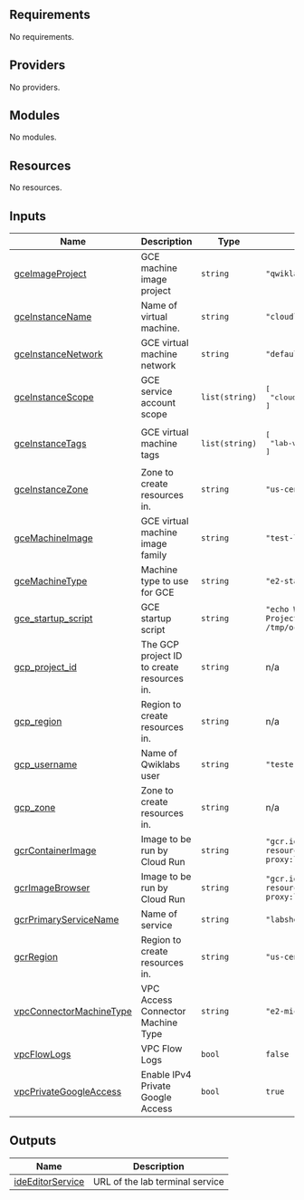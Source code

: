 ## Requirements

No requirements.

## Providers

No providers.

## Modules

No modules.

## Resources

No resources.

## Inputs

| Name | Description | Type | Default | Required |
|------|-------------|------|---------|:--------:|
| <a name="input_gceImageProject"></a> [gceImageProject](#input\_gceImageProject) | GCE machine image project | `string` | `"qwiklabs-resources"` | no |
| <a name="input_gceInstanceName"></a> [gceInstanceName](#input\_gceInstanceName) | Name of virtual machine. | `string` | `"cloudlearningservices"` | no |
| <a name="input_gceInstanceNetwork"></a> [gceInstanceNetwork](#input\_gceInstanceNetwork) | GCE virtual machine network | `string` | `"default"` | no |
| <a name="input_gceInstanceScope"></a> [gceInstanceScope](#input\_gceInstanceScope) | GCE service account scope | `list(string)` | <pre>[<br>  "cloud-platform"<br>]</pre> | no |
| <a name="input_gceInstanceTags"></a> [gceInstanceTags](#input\_gceInstanceTags) | GCE virtual machine tags | `list(string)` | <pre>[<br>  "lab-vm"<br>]</pre> | no |
| <a name="input_gceInstanceZone"></a> [gceInstanceZone](#input\_gceInstanceZone) | Zone to create resources in. | `string` | `"us-central1-f"` | no |
| <a name="input_gceMachineImage"></a> [gceMachineImage](#input\_gceMachineImage) | GCE virtual machine image family | `string` | `"test-labshell-cloud"` | no |
| <a name="input_gceMachineType"></a> [gceMachineType](#input\_gceMachineType) | Machine type to use for GCE | `string` | `"e2-standard-2"` | no |
| <a name="input_gce_startup_script"></a> [gce\_startup\_script](#input\_gce\_startup\_script) | GCE startup script | `string` | `"echo Welcome to Project Octopus > /tmp/octopus.txt"` | no |
| <a name="input_gcp_project_id"></a> [gcp\_project\_id](#input\_gcp\_project\_id) | The GCP project ID to create resources in. | `string` | n/a | yes |
| <a name="input_gcp_region"></a> [gcp\_region](#input\_gcp\_region) | Region to create resources in. | `string` | n/a | yes |
| <a name="input_gcp_username"></a> [gcp\_username](#input\_gcp\_username) | Name of Qwiklabs user | `string` | `"tester"` | no |
| <a name="input_gcp_zone"></a> [gcp\_zone](#input\_gcp\_zone) | Zone to create resources in. | `string` | n/a | yes |
| <a name="input_gcrContainerImage"></a> [gcrContainerImage](#input\_gcrContainerImage) | Image to be run by Cloud Run | `string` | `"gcr.io/qwiklabs-resources/ide-proxy:latest"` | no |
| <a name="input_gcrImageBrowser"></a> [gcrImageBrowser](#input\_gcrImageBrowser) | Image to be run by Cloud Run | `string` | `"gcr.io/qwiklabs-resources/certdoc-proxy:latest"` | no |
| <a name="input_gcrPrimaryServiceName"></a> [gcrPrimaryServiceName](#input\_gcrPrimaryServiceName) | Name of service | `string` | `"labshell-service"` | no |
| <a name="input_gcrRegion"></a> [gcrRegion](#input\_gcrRegion) | Region to create resources in. | `string` | `"us-central1"` | no |
| <a name="input_vpcConnectorMachineType"></a> [vpcConnectorMachineType](#input\_vpcConnectorMachineType) | VPC Access Connector Machine Type | `string` | `"e2-micro"` | no |
| <a name="input_vpcFlowLogs"></a> [vpcFlowLogs](#input\_vpcFlowLogs) | VPC Flow Logs | `bool` | `false` | no |
| <a name="input_vpcPrivateGoogleAccess"></a> [vpcPrivateGoogleAccess](#input\_vpcPrivateGoogleAccess) | Enable IPv4 Private Google Access | `bool` | `true` | no |

## Outputs

| Name | Description |
|------|-------------|
| <a name="output_ideEditorService"></a> [ideEditorService](#output\_ideEditorService) | URL of the lab terminal service |
